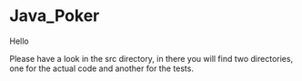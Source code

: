 # Java_Poker
Hello

Please have a look in the src directory, in there you will find two directories, one for the actual code and another
for the tests.
